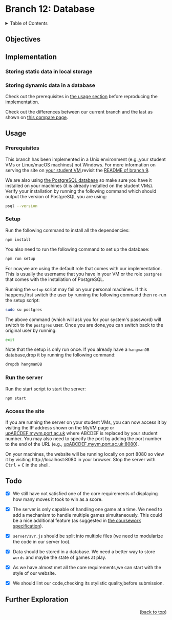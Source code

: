<div id="top"></div>

<!-- BRANCH TITLE -->

# Branch 12: Database

<!-- TABLE OF CONTENTS -->
<details>
  <summary>Table of Contents</summary>
  <ol>
    <li><a href="#objectives">Objectives</a></li>
    <li><a href="#implementation">Implementation</a>
    <li><a href="#usage">Usage</a></li>
    <li><a href="#todo">Todo</a></li>
    <li><a href="#further-exploration">Further Exploration</a></li>
  </ol>
</details>

## Objectives

## Implementation

### Storing static data in local storage

### Storing dynamic data in a database

Check out the prerequisites in [the usage section](#usage) before reproducing the implementation.

Check out the differences between our current branch and the last as shown on [this compare page](https://github.com/portsoc/hangman-in-branches/compare/11...12?diff=split).

## Usage

### Prerequisites

This branch has been implemented in a Unix environment (e.g.,your student VMs or Linux/macOS machines) not Windows.
For more information on serving the site on [your student VM](http://port.ac.uk/myvm),revisit the [README of branch 9](https://github.com/portsoc/hangman-in-branches/tree/9#host-this-site).

We are also using [the PostgreSQL database](https://www.postgresql.org/download/) so make sure you have it installed on your machines (it is already installed on the student VMs).
Verify your installation by running the following command which should output the version of PostgreSQL you are using:

```bash
psql --version
```

### Setup

Run the following command to install all the dependencies:

```
npm install
```

You also need to run the following command to set up the database:

```bash
npm run setup
```

For now,we are using the default role that comes with our implementation.
This is usually the username that you have in your VM or the role `postgres` that comes with the installation of PostgreSQL.

Running the `setup` script may fail on your personal machines.
If this happens,first switch the user by running the following command then re-run the setup script:

```bash
sudo su postgres
```

The above command (which will ask you for your system's password) will switch to the `postgres` user.
Once you are done,you can switch back to the original user by running:

```bash
exit
```

Note that the setup is only run once.
If you already have a `hangmanDB` database,drop it by running the following command:

```bash
dropdb hangmanDB
```

### Run the server

Run the start script to start the server:

```
npm start
```

### Access the site

If you are running the server on your student VMs, you can now access it by visiting the IP address shown on the MyVM page or [upABCDEF.myvm.port.ac.uk](upABCDEF.myvm.port.ac.uk) where ABCDEF is replaced by your student number.
You may also need to specify the port by adding the port number to the end of the URL (e.g., [upABCDEF.myvm.port.ac.uk:8080](upABCDEF.myvm.port.ac.uk:8080)).

On your machines, the website will be running locally on port 8080 so view it by visiting http://localhost:8080 in your browser.
Stop the server with <kbd>Ctrl</kbd> + <kbd>C</kbd> in the shell.

## Todo

- [x] We still have not satisfied one of the core requirements of displaying how many moves it took to win as a score.

- [x] The server is only capable of handling one game at a time. We need to add a mechanism to handle multiple games simultaneously. This could be a nice additional feature (as suggested in [the coursework specification](https://docs.google.com/document/d/1cF3u2ldutHaBAzFOEsnVwfKrnPTylOrn-hAGFSDWca8/edit)).

- [x] `server/svr.js` should be split into multiple files (we need to modularize the code in our server too).

- [x] Data should be stored in a database. We need a better way to store `words` and maybe the state of games at play.

- [x] As we have almost met all the core requirements,we can start with the style of our website.

- [x] We should lint our code,checking its stylistic quality,before submission.

## Further Exploration

<p align="right">(<a href="#top">back to top</a>)</p>
